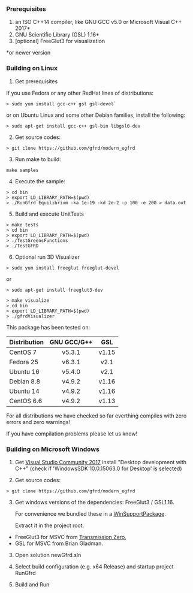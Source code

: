 
### Prerequisites

1. an ISO C++14 compiler, like GNU GCC v5.0 or Microsoft Visual C++ 2017*
2. GNU Scientific Library (GSL) 1.16*
3. [optional] FreeGlut3 for visualization

*or newer version



### Building on Linux

1. Get prerequisites

If you use Fedora or any other RedHat lines of distributions: 

```
> sudo yum install gcc-c++ gsl gsl-devel`
```

or on Ubuntu Linux and some other Debian families, install the following:

```
> sudo apt-get install gcc-c++ gsl-bin libgsl0-dev
```


2. Get source codes: 

```
> git clone https://github.com/gfrd/modern_egfrd
```
   
3. Run make to build:
	
```
make samples
```


4. Execute the sample:

```
> cd bin
> export LD_LIBRARY_PATH=$(pwd)
> ./RunGfrd Equilibrium -ka 1e-19 -kd 2e-2 -p 100 -e 200 > data.out
```


5. Build and execute UnitTests

```
> make tests
> cd bin
> export LD_LIBRARY_PATH=$(pwd)
> ./TestGreensFunctions
> ./TestGFRD
```


6. Optional run 3D Visualizer

```
> sudo yum install freeglut freeglut-devel
```
or
```
> sudo apt-get install freeglut3-dev
```

```
> make visualize
> cd bin
> export LD_LIBRARY_PATH=$(pwd)
> ./gfrdVisualizer
```



This package has been tested on:

| **Distribution** |  **GNU GCC/G++**  | **GSL** |
|--------------|:-----:|:----:|
| CentOS 7     | v5.3.1 | v1.15 |
| Fedora 25    | v6.3.1 | v2.1 |
| Ubuntu 16    | v5.4.0 | v2.1 |
| Debian 8.8   | v4.9.2 | v1.16 |
| Ubuntu 14    | v4.9.2 | v1.16 |
| CentOS 6.6   | v4.9.2 | v1.13 |


For all distributions we have checked so far everthing compiles with zero errors and zero warnings!

If you have compilation problems please let us know!



### Building on Microsoft Windows


1. Get [Visual Studio Community 2017](https://www.visualstudio.com/)
   install "Desktop development with C++" (check if 'WindowsSDK 10.0.15063.0 for Desktop' is selected)

2. Get source codes: 

```
> git clone https://github.com/gfrd/modern_egfrd
```

3. Get windows versions of the dependencies: FreeGlut3 / GSL1.16.

   
   For convenience we bundled these in a [WinSupportPackage](http://egfrd.org/includes/packages/WinSupport.zip).
   
   
   Extract it in the project root.
   
   
* FreeGlut3 for MSVC from [Transmission Zero](http://www.transmissionzero.co.uk/software/freeglut-devel/), 
* GSL for MSVC from Brian Gladman.


3. Open solution newGfrd.sln

4. Select build configuration (e.g. x64 Release) and startup project RunGfrd 

5. Build and Run






